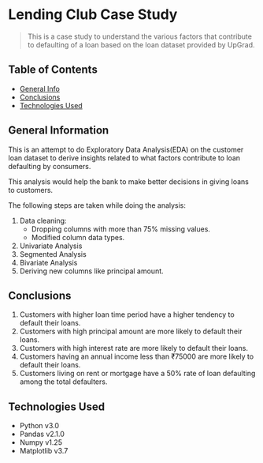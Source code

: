 # Lending Club Case Study
> This is a case study to understand the various factors that contribute to defaulting of a loan based on the loan dataset provided by UpGrad.


## Table of Contents
* [General Info](#general-information)
* [Conclusions](#conclusions)
* [Technologies Used](#technologies-used)

<!-- You can include any other section that is pertinent to your problem -->

## General Information
This is an attempt to do Exploratory Data Analysis(EDA) on the customer loan dataset to derive insights related to what factors contribute to loan defaulting by consumers.

This analysis would help the bank to make better decisions in giving loans to customers.

The following steps are taken while doing the analysis:
1. Data cleaning:
    - Dropping columns with more than 75% missing values.
    - Modified column data types.
2. Univariate Analysis
3. Segmented Analysis
4. Bivariate Analysis
5. Deriving new columns like principal amount.

## Conclusions
1. Customers with higher loan time period have a higher tendency to default their loans.
2. Customers with high principal amount are more likely to default their loans.
3. Customers with high interest rate are more likely to default their loans.
4. Customers having an annual income less than ₹75000 are more likely to default their loans.
5. Customers living on rent or mortgage have a 50% rate of loan defaulting among the total defaulters.

## Technologies Used
- Python v3.0
- Pandas v2.1.0
- Numpy v1.25
- Matplotlib v3.7
